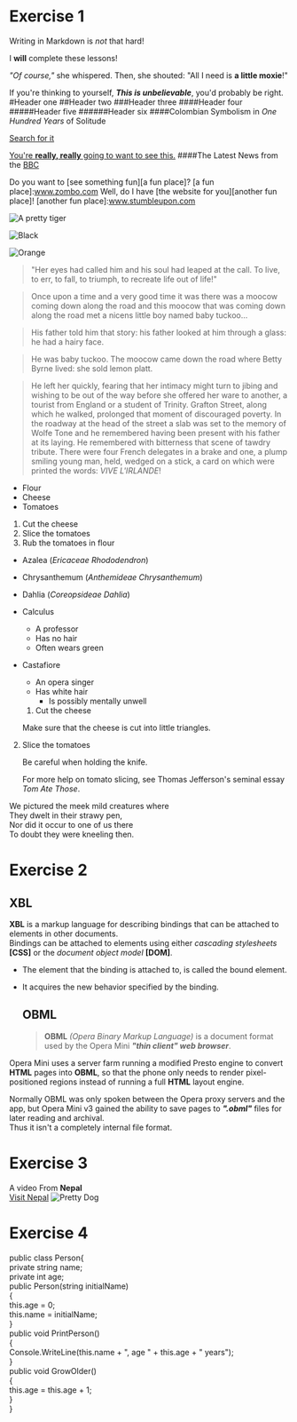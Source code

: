 # Exercise 1
Writing in Markdown is _not_ that hard!

I **will** complete these lessons!

_"Of course,"_ she whispered. Then, she shouted: "All I need is **a little moxie**!"

If you're thinking to yourself, _**This is unbelievable**_, you'd probably be right.
#Header one
##Header two
###Header three
####Header four
#####Header five
######Header six
####Colombian Symbolism in _One Hundred Years_ of Solitude

[Search for it](www.google.com)

[You're **really, really** going to want to see this.]( www.dailykitten.com)
####The Latest News from the [BBC](www.bbc.com/news:)

Do you want to [see something fun][a fun place]?
[a fun place]:www.zombo.com
Well, do I have [the website for you][another fun place]!
[another fun place]:www.stumbleupon.com

![A pretty tiger](https://upload.wikimedia.org/wikipedia/commons/5/56/Tiger.50.jpg)

![Black](https://upload.wikimedia.org/wikipedia/commons/a/a3/81_INF_DIV_SSI.jpg)

![Orange](http://icons.iconarchive.com/icons/google/noto-emoji-animals-nature/256/22221-cat-icon.png)

> "Her eyes had called him and his soul had leaped at the call. To live, to err, to fall, to triumph, to recreate life out of life!"

> Once upon a time and a very good time it was there was a moocow coming down along the road and this moocow that was coming down along the road met a nicens little boy named baby tuckoo...

> His father told him that story: his father looked at him through a glass: he had a hairy face.

> He was baby tuckoo. The moocow came down the road where Betty Byrne lived: she sold lemon platt.

>He left her quickly, fearing that her intimacy might turn to jibing and wishing to be out of the way before she offered her ware to another, a tourist from England or a student of Trinity. Grafton Street, along which he walked, prolonged that moment of discouraged poverty. In the roadway at the head of the street a slab was set to the memory of Wolfe Tone and he remembered having been present with his father at its laying. He remembered with bitterness that scene of tawdry tribute. There were four French delegates in a brake and one, a plump smiling young man, held, wedged on a stick, a card on which were printed the words: _VIVE L'IRLANDE_!

* Flour
* Cheese
* Tomatoes

1. Cut the cheese
2. Slice the tomatoes
3. Rub the tomatoes in flour

* Azalea (_Ericaceae Rhododendron_)
* Chrysanthemum (_Anthemideae Chrysanthemum_)
* Dahlia (_Coreopsideae Dahlia_)

* Calculus
    * A professor
    * Has no hair
    * Often wears green
     
    
* Castafiore
    * An opera singer
    * Has white hair
      * Is possibly mentally unwell

     1. Cut the cheese
 
   Make sure that the cheese is cut into little triangles.

2. Slice the tomatoes

   Be careful when holding the knife.
   
   For more help on tomato slicing, see Thomas Jefferson's seminal essay _Tom Ate Those_.

  We pictured the meek mild creatures where  
  They dwelt in their strawy pen,  
  Nor did it occur to one of us there  
  To doubt they were kneeling then.  

  # Exercise 2
  ## XBL
  **XBL** is a markup language for describing bindings that can be attached to elements in other documents.  
Bindings can be attached to elements using either _cascading stylesheets_ **[CSS]** or the _document object model_ **[DOM]**.  

* The element that the binding is attached to, is called the bound element.
* It acquires the new behavior specified by the binding.

  ## OBML
  >**OBML** _(Opera Binary Markup Language)_ is a document format used by the Opera Mini _**"thin client" web browser**_.  

Opera Mini uses a server farm running a modified Presto engine to convert **HTML** pages into **OBML**, so that the phone only needs to render pixel-positioned regions instead of running a full **HTML** layout engine.  

Normally OBML was only spoken between the Opera proxy servers and the app, but Opera Mini v3 gained the ability to save pages to _**".obml"**_ files for later reading and archival.  
Thus it isn't a completely internal file format. 

# Exercise 3
A video From **Nepal**  
[Visit Nepal](https://www.youtube.com/watch?v=j61j9X4xCnA)
![Pretty Dog](https://paradepets.com/.image/t_share/MTkxMzY1Nzg4NjczMzIwNTQ2/cutest-dog-breeds-jpg.jpg)  

# Exercise 4
public class Person{  
  private string name;  
  private int age;  
  public Person(string initialName)  
  {  
    this.age = 0;  
    this.name = initialName;  
  }  
  public void PrintPerson()  
  {  
    Console.WriteLine(this.name + ", age " + this.age + " years");  
  }  
  public void GrowOlder()  
  {  
    this.age = this.age + 1;  
  }  
}  
 